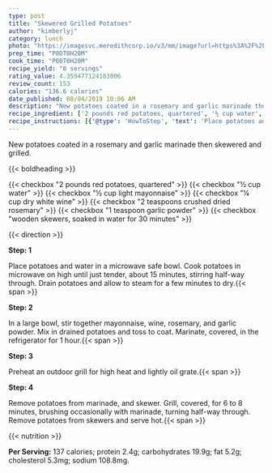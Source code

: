 ```yaml
---
type: post
title: "Skewered Grilled Potatoes"
author: "kimberlyj"
category: lunch
photo: "https://imagesvc.meredithcorp.io/v3/mm/image?url=https%3A%2F%2Fimages.media-allrecipes.com%2Fuserphotos%2F1031640.jpg"
prep_time: "P0DT0H20M"
cook_time: "P0DT0H20M"
recipe_yield: "8 servings"
rating_value: 4.359477124183006
review_count: 153
calories: "136.6 calories"
date_published: 08/04/2019 10:06 AM
description: "New potatoes coated in a rosemary and garlic marinade then skewered and grilled."
recipe_ingredient: ['2 pounds red potatoes, quartered', '½ cup water', '½ cup light mayonnaise', '¼ cup dry white wine', '2 teaspoons crushed dried rosemary', '1 teaspoon garlic powder', 'wooden skewers, soaked in water for 30 minutes']
recipe_instructions: [{'@type': 'HowToStep', 'text': 'Place potatoes and water in a microwave safe bowl.  Cook potatoes in microwave on high until just tender, about 15 minutes, stirring half-way through.  Drain potatoes and allow to steam for a few minutes to dry.\n'}, {'@type': 'HowToStep', 'text': 'In a large bowl, stir together mayonnaise, wine, rosemary, and garlic powder.  Mix in drained potatoes and toss to coat.   Marinate, covered, in the refrigerator for 1 hour.\n'}, {'@type': 'HowToStep', 'text': 'Preheat an outdoor grill for high heat and lightly oil grate.\n'}, {'@type': 'HowToStep', 'text': 'Remove potatoes from marinade, and skewer.  Grill, covered, for 6 to 8 minutes, brushing occasionally with marinade, turning half-way through.  Remove potatoes from skewers and serve hot.\n'}]
---
```


New potatoes coated in a rosemary and garlic marinade then skewered and grilled. 

{{< boldheading >}}

{{< checkbox "2 pounds red potatoes, quartered" >}}
{{< checkbox "½ cup water" >}}
{{< checkbox "½ cup light mayonnaise" >}}
{{< checkbox "¼ cup dry white wine" >}}
{{< checkbox "2 teaspoons crushed dried rosemary" >}}
{{< checkbox "1 teaspoon garlic powder" >}}
{{< checkbox "wooden skewers, soaked in water for 30 minutes" >}}


{{< direction >}}

**Step: 1**

Place potatoes and water in a microwave safe bowl.  Cook potatoes in microwave on high until just tender, about 15 minutes, stirring half-way through.  Drain potatoes and allow to steam for a few minutes to dry.{{< span >}}

**Step: 2**

In a large bowl, stir together mayonnaise, wine, rosemary, and garlic powder.  Mix in drained potatoes and toss to coat.   Marinate, covered, in the refrigerator for 1 hour.{{< span >}}

**Step: 3**

Preheat an outdoor grill for high heat and lightly oil grate.{{< span >}}

**Step: 4**

Remove potatoes from marinade, and skewer.  Grill, covered, for 6 to 8 minutes, brushing occasionally with marinade, turning half-way through.  Remove potatoes from skewers and serve hot.{{< span >}}

{{< nutrition >}}

**Per Serving:** 137 calories; protein 2.4g; carbohydrates 19.9g; fat 5.2g; cholesterol 5.3mg; sodium 108.8mg.